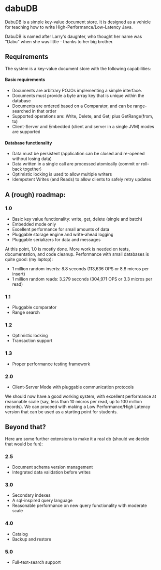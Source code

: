 # dabuDB

DabuDB is a simple key-value document store. It is designed as a vehicle for teaching how to write High-Performance/Low-Latency Java.

DabuDB is named after Larry's daughter, who thought her name was "Dabu" when she was little - thanks to her big brother. 

## Requirements
The system is a key-value document store with the following capabilities:

#### Basic requirements
* Documents are arbitrary POJOs implementing a simple interface.
* Documents must provide a byte array key that is unique within the database
* Documents are ordered based on a Comparator, and can be range-searched in that order
* Supported operations are: Write, Delete, and Get; plus GetRange(from, to)
* Client-Server and Embedded (client and server in a single JVM) modes are supported

#### Database functionality
* Data must be persistent (application can be closed and re-opened without losing data)
* Data written in a single call are processed atomically (commit or roll-back together)
* Optimistic locking is used to allow multiple writers
* Idempotent Writes (and Reads) to allow clients to safely retry updates

## A (rough) roadmap:

### 1.0

* Basic key value functionality: write, get, delete (single and batch)
* Embedded mode only
* Excellent performance for small amounts of data
* Pluggable storage engine and write-ahead logging
* Pluggable serializers for data and messages

At this point, 1.0 is mostly done. More work is needed on tests, documentation, and code cleanup. 
Performance with small databases is quite good: (my laptop):

* 1 million random inserts: 8.8 seconds (113,636 OPS or 8.8 micros per insert)
* 1 million random reads: 3.279 seconds (304,971 OPS or 3.3 micros per read)

### 1.1

* Pluggable comparator 
* Range search

### 1.2
* Optimistic locking
* Transaction support 

### 1.3
* Proper performance testing framework

### 2.0

* Client-Server Mode with pluggable communication protocols

We should now have a good working system, with excellent performance at reasonable scale (say, less than 10 micros per read, up to 100 million records).
We can proceed with making a Low Performance/High Latency version that can be used as a starting point for students.

## Beyond that?
Here are some further extensions to make it a real db (should we decide that would be fun):

### 2.5

* Document schema version management
* Integrated data validation before writes

### 3.0

* Secondary indexes
* A sql-inspired query language
* Reasonable performance on new query functionality with moderate scale

### 4.0

* Catalog
* Backup and restore

### 5.0
* Full-text-search support
